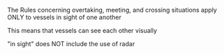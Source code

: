 The Rules concerning overtaking, meeting, and crossing situations apply ONLY to vessels in sight of one another

This means that vessels can see each other visually

"in sight" does NOT include the use of radar